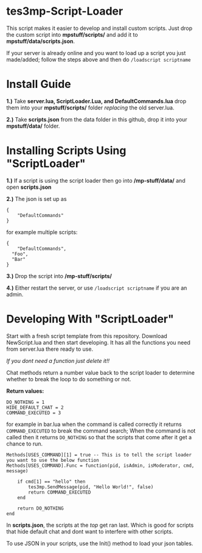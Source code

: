 # tes3mp-Script-Loader
This script makes it easier to develop and install custom scripts. Just drop the custom script into **mpstuff/scripts/** and add it to **mpstuff/data/scripts.json**.

If your server is already online and you want to load up a script you just made/added; follow the steps above and then do ```/loadscript scriptname```

# Install Guide

**1.)** Take **server.lua, ScriptLoader.Lua, and DefaultCommands.lua** drop them into your **mpstuff/scripts/** folder *replacing* the old server.lua.

**2.)** Take **scripts.json** from the data folder in this github, drop it into your **mpstuff/data/** folder.


# Installing Scripts Using "ScriptLoader"

**1.)** If a script is using the script loader then go into **/mp-stuff/data/** and open **scripts.json**


**2.)** The json is set up as 
```
{
	"DefaultCommands"
}
``` 
for example multiple scripts: 
```
{
	"DefaultCommands",
  "Foo",
  "Bar"
}
```


**3.)** Drop the script into **/mp-stuff/scripts/**


**4.)** Either restart the server, or use ```/loadscript scriptname``` if you are an admin.


# Developing With "ScriptLoader"

Start with a fresh script template from this repository. Download NewScript.lua and then start developing. It has all the functions you need from server.lua there ready to use.

*If you dont need a function just delete it!!*

Chat methods return a number value back to the script loader to determine whether to break the loop to do something or not.

**Return values:**
```
DO_NOTHING = 1
HIDE_DEFAULT_CHAT = 2
COMMAND_EXECUTED = 3
```

for example in bar.lua when the command is called correctly it returns ```COMMAND_EXECUTED``` to break the command search;
When the command is not called then it returns ```DO_NOTHING``` so that the scripts that come after it get a chance to run.

```
Methods[USES_COMMAND][1] = true -- This is to tell the script loader you want to use the below function
Methods[USES_COMMAND].Func = function(pid, isAdmin, isModerator, cmd, message)

	if cmd[1] == "hello" then
		tes3mp.SendMessage(pid, "Hello World!", false)
		return COMMAND_EXECUTED
	end

	return DO_NOTHING
end
```

In **scripts.json**, the scripts at the *top* get ran last. Which is good for scripts that hide default chat and dont want to interfere with other scripts.

To use JSON in your scripts, use the Init() method to load your json tables.


